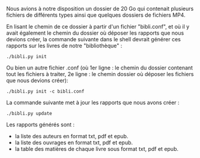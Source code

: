 Nous avions à notre disposition un dossier de 20 Go qui contenait plusieurs fichiers de différents types ainsi que quelques dossiers de fichiers MP4. 

En lisant le chemin de ce dossier à partir d'un fichier "bibli.conf", et où il y avait également le chemin du dossier où déposer les rapports que nous devions créer, la commande suivante dans le shell devrait générer ces rapports sur les livres de notre "bibliothèque" :

```
./bibli.py init
```

Ou bien un autre fichier .conf (où 1er ligne : le chemin du dossier contenant tout les fichiers à traiter, 2e ligne : le chemin dossier où déposer les fichiers que nous devions créer):

```
./bibli.py init -c bibli.conf
```

La commande suivante met à jour les rapports que nous avons créer :

```
./bibli.py update
```

Les rapports générés sont :
- la liste des auteurs en format txt, pdf et epub.
- la liste des ouvrages en format txt, pdf et epub.
- la table des matières de chaque livre sous format txt, pdf et epub.
